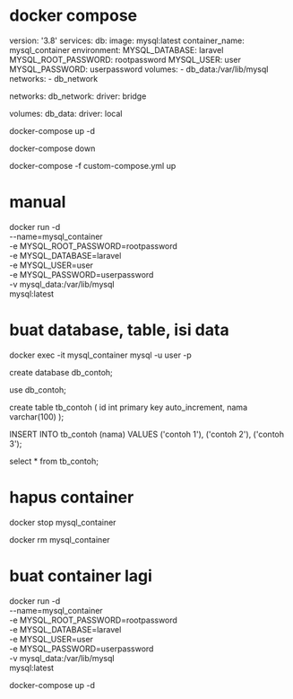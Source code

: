 # docker compose
version: '3.8'
services:
  db:
    image: mysql:latest
    container_name: mysql_container
    environment:
      MYSQL_DATABASE: laravel
      MYSQL_ROOT_PASSWORD: rootpassword
      MYSQL_USER: user
      MYSQL_PASSWORD: userpassword
    volumes:
      - db_data:/var/lib/mysql
    networks:
      - db_network

networks:
  db_network:
    driver: bridge

volumes:
  db_data:
    driver: local

docker-compose up -d

docker-compose down

docker-compose -f custom-compose.yml up

# manual

docker run -d \
  --name=mysql_container \
  -e MYSQL_ROOT_PASSWORD=rootpassword \
  -e MYSQL_DATABASE=laravel \
  -e MYSQL_USER=user \
  -e MYSQL_PASSWORD=userpassword \
  -v mysql_data:/var/lib/mysql \
  mysql:latest

# buat database, table, isi data

docker exec -it mysql_container mysql -u user -p

create database db_contoh;

use db_contoh;

create table tb_contoh (
  id int primary key auto_increment,
  nama varchar(100)
);

INSERT INTO tb_contoh (nama) VALUES ('contoh 1'), ('contoh 2'), ('contoh 3');

select * from tb_contoh;

# hapus container

docker stop mysql_container

docker rm mysql_container

# buat container lagi

docker run -d \
  --name=mysql_container \
  -e MYSQL_ROOT_PASSWORD=rootpassword \
  -e MYSQL_DATABASE=laravel \
  -e MYSQL_USER=user \
  -e MYSQL_PASSWORD=userpassword \
  -v mysql_data:/var/lib/mysql \
  mysql:latest

docker-compose up -d
